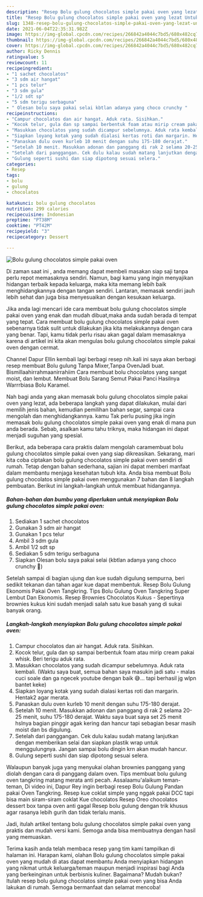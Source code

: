 ```yaml
---
description: "Resep Bolu gulung chocolatos simple pakai oven yang lezat Untuk Jualan"
title: "Resep Bolu gulung chocolatos simple pakai oven yang lezat Untuk Jualan"
slug: 1348-resep-bolu-gulung-chocolatos-simple-pakai-oven-yang-lezat-untuk-jualan
date: 2021-06-04T22:35:31.982Z
image: https://img-global.cpcdn.com/recipes/266842a4044c7bd5/680x482cq70/bolu-gulung-chocolatos-simple-pakai-oven-foto-resep-utama.jpg
thumbnail: https://img-global.cpcdn.com/recipes/266842a4044c7bd5/680x482cq70/bolu-gulung-chocolatos-simple-pakai-oven-foto-resep-utama.jpg
cover: https://img-global.cpcdn.com/recipes/266842a4044c7bd5/680x482cq70/bolu-gulung-chocolatos-simple-pakai-oven-foto-resep-utama.jpg
author: Ricky Dennis
ratingvalue: 5
reviewcount: 11
recipeingredient:
- "1 sachet chocolatos"
- "3 sdm air hangat"
- "1 pcs telur"
- "3 sdm gula"
- "1/2 sdt sp"
- "5 sdm terigu serbaguna"
- " Olesan bolu saya pakai selai kbtlan adanya yang choco crunchy "
recipeinstructions:
- "Campur chocolatos dan air hangat. Aduk rata. Sisihkan."
- "Kocok telur, gula dan sp sampai berbentuk foam atau mirip cream pakai whisk. Beri terigu aduk rata."
- "Masukkan chocolatos yang sudah dicampur sebelumnya. Aduk rata kembali. (Waktu saya buat, semua bahan saya masukin jadi satu - malas cuci soale dan ga ngecek youtube dengan baik 😅... tapi berhasil jg wlpn bantet keke)"
- "Siapkan loyang kotak yang sudah dialasi kertas roti dan margarin. Hentak2 agar merata."
- "Panaskan dulu oven kurleb 10 menit dengan suhu 175-180 derajat."
- "Setelah 10 menit. Masukkan adonan dan panggang di rak 2 selama 20-25 menit, suhu 175-180 derajat. Waktu saya buat saya set 25 menit hslnya bagian pinggir agak kering dan hancur tapi sebagian besar masih moist dan bs digulung."
- "Setelah dari panggangan. Cek dulu kalau sudah matang lanjutkan dengan memberikan selai dan siapkan plastik wrap untuk menggulungnya. Jangan sampai bolu dingin krn akan mudah hancur."
- "Gulung seperti sushi dan siap dipotong sesuai selera."
categories:
- Resep
tags:
- bolu
- gulung
- chocolatos

katakunci: bolu gulung chocolatos 
nutrition: 299 calories
recipecuisine: Indonesian
preptime: "PT38M"
cooktime: "PT42M"
recipeyield: "3"
recipecategory: Dessert

---
```



![Bolu gulung chocolatos simple pakai oven](https://img-global.cpcdn.com/recipes/266842a4044c7bd5/680x482cq70/bolu-gulung-chocolatos-simple-pakai-oven-foto-resep-utama.jpg)

Di zaman  saat ini , anda memang dapat membeli masakan siap saji tanpa perlu repot memasaknya sendiri. Namun, bagi kamu yang ingin menyajikan hidangan terbaik kepada keluarga, maka kita memang lebih baik menghidangkannya dengan tangan sendiri. Lantaran, memasak sendiri jauh lebih sehat dan juga bisa menyesuaikan dengan kesukaan keluarga.

Jika anda lagi mencari ide cara membuat bolu gulung chocolatos simple pakai oven yang enak dan mudah dibuat,maka anda sudah berada di tempat yang tepat. Cara membuat bolu gulung chocolatos simple pakai oven  sebenarnya tidak sulit untuk dilakukan jika kita melakukannya dengan cara yang benar. Tapi, kamu tidak perlu risau akan gagal dalam memasaknya 
karena di artikel ini kita akan mengulas bolu gulung chocolatos simple pakai oven dengan cermat.  

Channel Dapur Ellin kembali lagi berbagi resep nih.kali ini saya akan berbagi resep membuat Bolu gulung Tanpa Mixer,Tanpa OvenJadi buat. Bismillaahirrahmaanirrahiim Cara membuat bolu chocolatos yang sangat moist, dan lembut. Membuat Bolu Sarang Semut Pakai Panci Hasilnya Warrrbiasa Bolu Karamel.

Nah bagi anda yang akan memasak bolu gulung chocolatos simple pakai oven yang lezat, ada beberapa langkah yang dapat dilakukan, mulai dari memilih jenis bahan, kemudian pemilihan bahan segar, sampai cara mengolah dan menghidangkannya. kamu Tak perlu pusing jika ingin memasak bolu gulung chocolatos simple pakai oven yang enak di mana pun anda berada. Sebab, asalkan kamu  tahu triknya, maka hidangan ini dapat menjadi suguhan yang spesial.

Berikut, ada beberapa cara praktis  dalam mengolah caramembuat bolu gulung chocolatos simple pakai oven yang siap dikreasikan. Sekarang, mari kita coba ciptakan bolu gulung chocolatos simple pakai oven sendiri di rumah. Tetap dengan bahan sederhana, sajian ini dapat memberi manfaat dalam membantu menjaga kesehatan tubuh kita. Anda bisa membuat Bolu gulung chocolatos simple pakai oven menggunakan 7 bahan dan 8 langkah pembuatan. Berikut ini langkah-langkah untuk membuat hidangannya.

<!--inarticleads1-->

##### Bahan-bahan dan bumbu yang diperlukan untuk menyiapkan Bolu gulung chocolatos simple pakai oven:

1. Sediakan 1 sachet chocolatos
1. Gunakan 3 sdm air hangat
1. Gunakan 1 pcs telur
1. Ambil 3 sdm gula
1. Ambil 1/2 sdt sp
1. Sediakan 5 sdm terigu serbaguna
1. Siapkan  Olesan bolu saya pakai selai (kbtlan adanya yang choco crunchy 😬)


Setelah sampai di bagian ujung dan kue sudah digulung sempurna, beri sedikit tekanan dan tahan agar kue dapat membentuk. Resep Bolu Gulung Ekonomis Pakai Oven Tangkring. Tips Bolu Gulung Oven Tangkring Super Lembut Dan Ekonomis. Resep Brownies Chocolatos Kukus - Sepertinya brownies kukus kini sudah menjadi salah satu kue basah yang di sukai banyak orang. 

<!--inarticleads2-->

##### Langkah-langkah menyiapkan Bolu gulung chocolatos simple pakai oven:

1. Campur chocolatos dan air hangat. Aduk rata. Sisihkan.
1. Kocok telur, gula dan sp sampai berbentuk foam atau mirip cream pakai whisk. Beri terigu aduk rata.
1. Masukkan chocolatos yang sudah dicampur sebelumnya. Aduk rata kembali. (Waktu saya buat, semua bahan saya masukin jadi satu - malas cuci soale dan ga ngecek youtube dengan baik 😅... tapi berhasil jg wlpn bantet keke)
1. Siapkan loyang kotak yang sudah dialasi kertas roti dan margarin. Hentak2 agar merata.
1. Panaskan dulu oven kurleb 10 menit dengan suhu 175-180 derajat.
1. Setelah 10 menit. Masukkan adonan dan panggang di rak 2 selama 20-25 menit, suhu 175-180 derajat. Waktu saya buat saya set 25 menit hslnya bagian pinggir agak kering dan hancur tapi sebagian besar masih moist dan bs digulung.
1. Setelah dari panggangan. Cek dulu kalau sudah matang lanjutkan dengan memberikan selai dan siapkan plastik wrap untuk menggulungnya. Jangan sampai bolu dingin krn akan mudah hancur.
1. Gulung seperti sushi dan siap dipotong sesuai selera.


Walaupun banyak juga yang menyukai olahan brownies panggang yang diolah dengan cara di panggang dalam oven. Tips membuat bolu gulung oven tangkring matang merata anti pecah. Assalaamu&#39;alaikum teman-teman, Di video ini, Dapur Rey ingin berbagi resep Bolu Gulung Pandan pakai Oven Tangkring. Resep kue coklat simple yang nggak pakai DCC tapi bisa main siram-siram coklat Kue chocolatos Resep Oreo chocolatos dessert box tanpa oven anti gagal Resep bolu gulung dengan trik khusus agar rasanya lebih gurih dan tidak terlalu manis. 

Jadi, itulah artikel tentang  bolu gulung chocolatos simple pakai oven  yang praktis dan mudah versi kami. Semoga anda bisa membuatnya dengan hasil yang memuaskan. 

Terima kasih anda telah membaca resep yang tim kami tampilkan di halaman ini. Harapan kami, olahan  Bolu gulung chocolatos simple pakai oven yang mudah di atas dapat membantu Anda menyiapkan hidangan yang nikmat untuk keluarga/teman maupun menjadi inspirasi bagi Anda yang berkeinginan untuk berbisnis kuliner. Bagaimana? Mudah bukan? Itulah resep bolu gulung chocolatos simple pakai oven yang bisa Anda lakukan di rumah. Semoga bermanfaat dan selamat mencoba!

